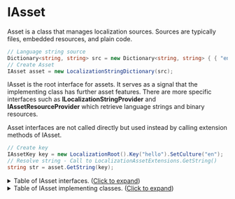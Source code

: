 # IAsset
Asset is a class that manages localization sources.
Sources are typically files, embedded resources, and plain code.

```csharp
// Language string source
Dictionary<string, string> src = new Dictionary<string, string> { { "en:hello", "Hello World!" } };
// Create Asset
IAsset asset = new LocalizationStringDictionary(src);
```

IAsset is the root interface for assets. It serves as a signal that the implementing class has further asset features.
There are more specific interfaces such as **ILocalizationStringProvider** and **IAssetResourceProvider** which 
retrieve language strings and binary resources.

Asset interfaces are not called directly but used instead by calling extension methods of IAsset.

```csharp
// Create key
IAssetKey key = new LocalizationRoot().Key("hello").SetCulture("en");
// Resolve string - Call to LocalizationAssetExtensions.GetString()
string str = asset.GetString(key);
```

<details>
<summary>Table of IAsset interfaces. (<u>Click to expand</u>)</summary>

<table>
    <thead> 
    <tr> 
       <th>Name</th> 
       <th>Description</th> 
    </tr>
    </thead>
    <tbody>
    <tr>
       <td><a href="https://github.com/tagcode/Lexical.Localization/blob/master/Lexical.Localization.Abstractions/Asset/IAsset.cs">IAsset</a></td>
       <td>Root interface.</td>
    </tr>
    <tr>
       <td><a href="https://github.com/tagcode/Lexical.Localization/blob/master/Lexical.Localization.Abstractions/Asset/IAssetResourceProvider.cs">IAssetResourceProvider</a></td>
       <td>Provides culture specific binary resources, such as icons and sounds</td>
    </tr>
    <tr>
       <td><a href="https://github.com/tagcode/Lexical.Localization/blob/master/Lexical.Localization.Abstractions/LocalizationAsset/ILocalizationStringProvider.cs">ILocalizationStringProvider</a></td>
       <td>Provides culture specific language strings</td>
    </tr>
    <tr>
       <td><a href="https://github.com/tagcode/Lexical.Localization/blob/master/Lexical.Localization.Abstractions/LocalizationAsset/ILocalizationAssetCultureCapabilities.cs">ILocalizationAssetCultureCapabilities</a></td>
       <td>Enumerates available cultures</td>
    </tr>
    <tr>
       <td><a href="https://github.com/tagcode/Lexical.Localization/blob/master/Lexical.Localization.Abstractions/Asset/IAssetCache.cs">IAssetCache</a></td>
       <td>Cache feature</td>
    </tr>
    <tr>
       <td>&nbsp;&nbsp;&nbsp;&nbsp;<a href="https://github.com/tagcode/Lexical.Localization/blob/master/Lexical.Localization.Abstractions/Asset/IAssetCache.cs">IAssetCachePart</a></td>
       <td>Handles cache for specific interface</td>
    </tr>
    <tr>
       <td><a href="https://github.com/tagcode/Lexical.Localization/blob/master/Lexical.Localization.Abstractions/Asset/IAssetComposition.cs">IAssetComposition</a></td>
       <td>Composition of IAsset components</td>
    </tr>
    <tr>
       <td><a href="https://github.com/tagcode/Lexical.Localization/blob/master/Lexical.Localization.Abstractions/Asset/IAssetProvider.cs">IAssetProvider</a></td>
       <td>Loads IAssets from files as needed</td>
    </tr>
    <tr>
       <td><a href="https://github.com/tagcode/Lexical.Localization/blob/master/Lexical.Localization.Abstractions/Asset/IAssetLoader.cs">IAssetLoader</a></td>
       <td>Loads IAssets from files as needed, and is configurable</td>
    </tr>
    <tr>
       <td>&nbsp;&nbsp;&nbsp;&nbsp;<a href="https://github.com/tagcode/Lexical.Localization/blob/master/Lexical.Localization.Abstractions/Asset/IAssetLoaderPart.cs">IAssetLoaderPart</a></td>
       <td>Loader object</td>
    </tr>
    <tr>
       <td>&nbsp;&nbsp;&nbsp;&nbsp;<a href="https://github.com/tagcode/Lexical.Localization/blob/master/Lexical.Localization/LocalizationAssetLoader/IAssetLoaderPartResourceManager.cs">IAssetLoaderPartResourceManager</a></td>
       <td>Loader object for .resources files</td>
    </tr>
    <tr>
       <td><a href="https://github.com/tagcode/Lexical.Localization/blob/master/Lexical.Localization.Abstractions/Asset/IAssetReloadable.cs">IAssetReloadable</a></td>
       <td>Interface to reload content and clear caches.</td>
    </tr>
    <tr>
       <td><a href="https://github.com/tagcode/Lexical.Localization/blob/master/Lexical.Localization.Abstractions/Asset/IAssetBuilder.cs">IAssetBuilder</a></td>
       <td>Configurable to construct new IAsset instances</td>
    </tr>
    <tr>
       <td>&nbsp;&nbsp;&nbsp;&nbsp;<a href="https://github.com/tagcode/Lexical.Localization/blob/master/Lexical.Localization.Abstractions/Asset/IAssetSource.cs">IAssetSource</a></td>
       <td>Used with IAssetBuilder for Dependency Injection (DI) cases</td>
    </tr>
    </tbody>
</table>

</details>



<details>
  <summary>Table of IAsset implementing classes. (<u>Click to expand</u>)</summary>
<table>
<thead>
    <tr>
    <th>Name</th>
    <th>Description</th>
    </tr>
</thead>
<tbody>
    <tr>
      <td><a href="https://github.com/tagcode/Lexical.Localization/blob/master/Lexical.Localization/LocalizationAsset/LocalizationAssetFunc.cs">LocalizationAssetFunc</a></td>
      <td>Calls delegate Func&lt;IAsset&gt; to provide IAsset</td>
    </tr>
    <tr>
      <td><a href="https://github.com/tagcode/Lexical.Localization/blob/master/Lexical.Localization/LocalizationAsset/LocalizationStringDictionary.cs">LocalizationStringDictionary</a></td>
      <td>Adapts Dictionary&lt;string, string&gt; to IAsset</td>
    </tr>
    <tr>
      <td><a href="https://github.com/tagcode/Lexical.Localization/blob/master/Lexical.Localization/LocalizationAsset/LocalizationStringsFunc.cs">LocalizationStringsFunc</a></td>
      <td>Adapts Func&lt;IAssetKey, string&gt; to IAsset</td>
    </tr>
    <tr>
      <td><a href="https://github.com/tagcode/Lexical.Localization/blob/master/Lexical.Localization/LocalizationAsset/ResourceManagerAsset.cs">ResourceManagerAsset</a></td>
      <td>Adapts ResourceManager to IAsset</td>
    </tr>
    <tr>
      <td><a href="https://github.com/tagcode/Lexical.Localization/blob/master/Lexical.Localization/Ms.Extensions/Configuration/ConfigurationLocalizationAsset.cs">ConfigurationLocalizationAsset</a></td>
      <td>Adapts IConfiguration to IAsset</td>
    </tr>
    <tr>
      <td><a href="https://github.com/tagcode/Lexical.Localization/blob/master/Lexical.Localization/Ms.Extensions/Localization/StringLocalizerAsset.cs">StringLocalizerAsset</a></td>
      <td>Adapts IStringLocalizer to IAsset</td>
    </tr>
    <tr>
      <td><a href="https://github.com/tagcode/Lexical.Localization/blob/master/Lexical.Localization/Ms.Extensions/Localization/StringLocalizerFactoryAsset.cs">StringLocalizerFactoryAsset</a></td>
      <td>Adapts IStringLocalizerFactory to IAsset</td>
    </tr>
    <tr>
      <td><a href="https://github.com/tagcode/Lexical.Localization/blob/master/Lexical.Localization/Asset/AssetBuilder.cs">AssetBuilder</a></td>
      <td>Instantiates new IAsset</td>
    </tr>
    <tr>
      <td>&nbsp;&nbsp;&nbsp;&nbsp;<a href="https://github.com/tagcode/Lexical.Localization/blob/master/Lexical.Localization/Asset/AssetSource.cs">AssetSource</a></td>
      <td>Adds asset as component when IAssetBuilder builds a new asset</td>
    </tr>
    <tr>
      <td>&nbsp;&nbsp;&nbsp;&nbsp;<a href="https://github.com/tagcode/Lexical.Localization/blob/master/Lexical.Localization/Ms.Extensions/Configuration/ConfigurationBuilderLocalizationAssetSource.cs">ConfigurationBuilderLocalizationAssetSource</a></td>
      <td>Adapts IConfigurationBuilder to IAssetSource</td>
    </tr>
    <tr>
      <td>&nbsp;&nbsp;&nbsp;&nbsp;<a href="https://github.com/tagcode/Lexical.Localization/blob/master/Lexical.Localization/Ms.Extensions/Localization/ResourceManagerStringLocalizerAssetSource.cs">ResourceManagerStringLocalizerAssetSource</a></td>
      <td>Adapts location of .resources file to IAssetSource</td>
    </tr>
    <tr>
      <td><a href="https://github.com/tagcode/Lexical.Localization/blob/master/Lexical.Localization/Asset/AssetCache.cs">AssetCache</a></td>
      <td>Requests are cached</td>
    </tr>
    <tr>
      <td>&nbsp;&nbsp;&nbsp;&nbsp;<a href="https://github.com/tagcode/Lexical.Localization/blob/master/Lexical.Localization/Asset/AssetCachePartResources.cs">AssetCachePartResources</a></td>
      <td>A part that adds feature to cache resource requests.</td>
    </tr>
    <tr>
      <td>&nbsp;&nbsp;&nbsp;&nbsp;<a href="https://github.com/tagcode/Lexical.Localization/blob/master/Lexical.Localization/LocalizationAsset/AssetCachePartStrings.cs">AssetCachePartStrings</a></td>
      <td>A part that adds feature to cache string requests.</td>
    </tr>
    <tr>
      <td>&nbsp;&nbsp;&nbsp;&nbsp;<a href="https://github.com/tagcode/Lexical.Localization/blob/master/Lexical.Localization/LocalizationAsset/AssetCachePartCultures.cs">AssetCachePartCultures</a></td>
      <td>A part that adds feature to cache culture enumeration requests.</td>
    </tr>
    <tr>
      <td><a href="https://github.com/tagcode/Lexical.Localization/blob/master/Lexical.Localization/Asset/AssetComposition.cs">AssetComposition</a></td>
      <td>Composes IAsset composites into an unifying IAsset</td>
    </tr>
    <tr>
      <td><a href="https://github.com/tagcode/Lexical.Localization/blob/master/Lexical.Localization/Asset/AssetResourceDictionary.cs">AssetResourceDictionary</a></td>
      <td>Converts Dictionary&lt;string, byte[]&gt; to IAsset</td>
    </tr>
    <tr>
      <td><a href="https://github.com/tagcode/Lexical.Localization/blob/master/Lexical.Localization/AssetLoader/AssetLoader.cs">AssetLoader</a></td>
      <td>Loads assets as needed</td>
    </tr>
    <tr>
      <td>&nbsp;&nbsp;&nbsp;&nbsp;<a href="https://github.com/tagcode/Lexical.Localization/blob/master/Lexical.Localization/AssetLoader/AssetLoaderPartFileResources.cs">AssetLoaderPartFileResources</a></td>
      <td>Part that loads binary assets from local files</td>
    </tr>
    <tr>
      <td>&nbsp;&nbsp;&nbsp;&nbsp;<a href="https://github.com/tagcode/Lexical.Localization/blob/master/Lexical.Localization/Ms.Extensions/FileProvider/AssetLoaderPartFileProviderResources.cs">AssetLoaderPartFileProviderResources</a></td>
      <td>Part that loads binary assets using IFileProvider interface</td>
    </tr>
    <tr>
      <td>&nbsp;&nbsp;&nbsp;&nbsp;<a href="https://github.com/tagcode/Lexical.Localization/blob/master/Lexical.Localization/AssetLoader/AssetLoaderPartEmbeddedResources.cs">AssetLoaderPartEmbeddedResources</a></td>
      <td>Part that loads binary assets from embedded files</td>
    </tr>
    <tr>
      <td>&nbsp;&nbsp;&nbsp;&nbsp;<a href="https://github.com/tagcode/Lexical.Localization/blob/master/Lexical.Localization/LocalizationAssetLoader/AssetLoaderPartEmbeddedResourceManager.cs">AssetLoaderPartEmbeddedResourceManager</a></td>
      <td>Part that loads string assets from embedded .resources files</td>
    </tr>
    <tr>
      <td>&nbsp;&nbsp;&nbsp;&nbsp;<a href="https://github.com/tagcode/Lexical.Localization/blob/master/Lexical.Localization/LocalizationAssetLoader/AssetLoaderPartEmbeddedStrings.cs">AssetLoaderPartEmbeddedStrings</a></td>
      <td>Part that loads string assets from embedded text files</td>
    </tr>
    <tr>
      <td>&nbsp;&nbsp;&nbsp;&nbsp;<a href="https://github.com/tagcode/Lexical.Localization/blob/master/Lexical.Localization/LocalizationAssetLoader/AssetLoaderPartFileResourceManager.cs">AssetLoaderPartFileResourceManager</a></td>
      <td>Part that loads binary assets .resources files</td>
    </tr>
    <tr>
      <td>&nbsp;&nbsp;&nbsp;&nbsp;<a href="https://github.com/tagcode/Lexical.Localization/blob/master/Lexical.Localization/LocalizationAssetLoader/AssetLoaderPartFileStrings.cs">AssetLoaderPartFileStrings</a></td>
      <td>Part that loads string assets from text files</td>
    </tr>
    <tr>
      <td>&nbsp;&nbsp;&nbsp;&nbsp;<a href="https://github.com/tagcode/Lexical.Localization/blob/master/Lexical.Localization/Ms.Extensions/FileProvider/AssetLoaderPartFileProviderStrings.cs">AssetLoaderPartFileProviderStrings</a></td>
      <td>Part that loads string assets from IFileProvider</td>
    </tr>
</tbody>
</table>

</details>


